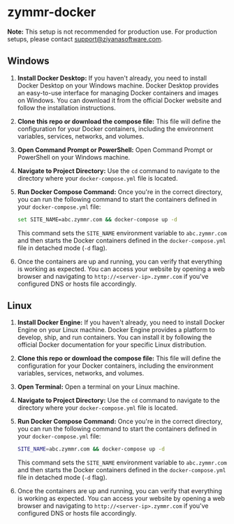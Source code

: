 # zymmr-docker

**Note:** This setup is not recommended for production use. For production setups, please contact support@ziyanasoftware.com.

## Windows

1. **Install Docker Desktop:** If you haven't already, you need to install Docker Desktop on your Windows machine. Docker Desktop provides an easy-to-use interface for managing Docker containers and images on Windows. You can download it from the official Docker website and follow the installation instructions.

2. **Clone this repo or download the compose file:** This file will define the configuration for your Docker containers, including the environment variables, services, networks, and volumes.

3. **Open Command Prompt or PowerShell:** Open Command Prompt or PowerShell on your Windows machine.

4. **Navigate to Project Directory:** Use the `cd` command to navigate to the directory where your `docker-compose.yml` file is located.

5. **Run Docker Compose Command:** Once you're in the correct directory, you can run the following command to start the containers defined in your `docker-compose.yml` file:
    ```bash
    set SITE_NAME=abc.zymmr.com && docker-compose up -d
    ```
    This command sets the `SITE_NAME` environment variable to `abc.zymmr.com` and then starts the Docker containers defined in the `docker-compose.yml` file in detached mode (`-d` flag).

6. Once the containers are up and running, you can verify that everything is working as expected. You can access your website by opening a web browser and navigating to `http://<server-ip>.zymmr.com` if you've configured DNS or hosts file accordingly.


## Linux

1. **Install Docker Engine:** If you haven't already, you need to install Docker Engine on your Linux machine. Docker Engine provides a platform to develop, ship, and run containers. You can install it by following the official Docker documentation for your specific Linux distribution.

2. **Clone this repo or download the compose file:** This file will define the configuration for your Docker containers, including the environment variables, services, networks, and volumes.

3. **Open Terminal:** Open a terminal on your Linux machine.

4. **Navigate to Project Directory:** Use the `cd` command to navigate to the directory where your `docker-compose.yml` file is located.

5. **Run Docker Compose Command:** Once you're in the correct directory, you can run the following command to start the containers defined in your `docker-compose.yml` file:
    ```bash
    SITE_NAME=abc.zymmr.com && docker-compose up -d
    ```
    This command sets the `SITE_NAME` environment variable to `abc.zymmr.com` and then starts the Docker containers defined in the `docker-compose.yml` file in detached mode (`-d` flag).

6. Once the containers are up and running, you can verify that everything is working as expected. You can access your website by opening a web browser and navigating to `http://<server-ip>.zymmr.com` if you've configured DNS or hosts file accordingly.
